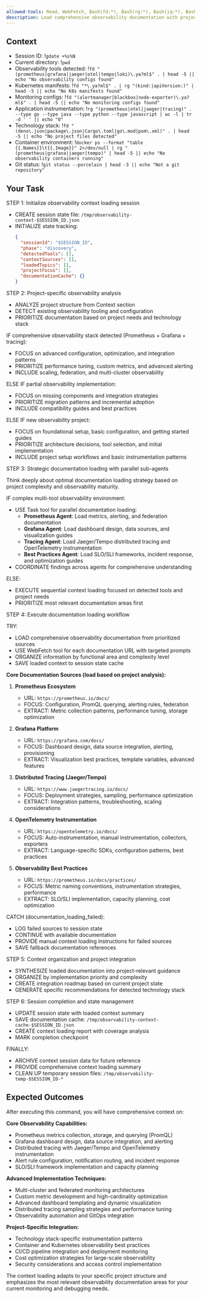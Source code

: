 ```yaml
---
allowed-tools: Read, WebFetch, Bash(fd:*), Bash(rg:*), Bash(jq:*), Bash(gdate:*), Bash(kubectl:*), Bash(docker:*), Task
description: Load comprehensive observability documentation with project-specific optimization and strategic context loading
---
```


## Context

- Session ID: !`gdate +%s%N`
- Current directory: !`pwd`
- Observability tools detected: !`fd "(prometheus|grafana|jaeger|otel|tempo|loki)\.ya?ml$" . | head -5 || echo "No observability configs found"`
- Kubernetes manifests: !`fd "*\.ya?ml$" . | rg "(kind:|apiVersion:)" | head -5 || echo "No K8s manifests found"`
- Monitoring configs: !`fd "(alertmanager|blackbox|node-exporter)\.ya?ml$" . | head -5 || echo "No monitoring configs found"`
- Application instrumentation: !`rg "(prometheus|otel|jaeger|tracing)" . --type go --type java --type python --type javascript | wc -l | tr -d ' ' || echo "0"`
- Technology stack: !`fd "(deno\.json|package\.json|Cargo\.toml|go\.mod|pom\.xml)" . | head -5 || echo "No project files detected"`
- Container environment: !`docker ps --format "table {{.Names}}\t{{.Image}}" 2>/dev/null | rg "(prometheus|grafana|jaeger|tempo)" | head -5 || echo "No observability containers running"`
- Git status: !`git status --porcelain | head -3 || echo "Not a git repository"`

## Your Task

STEP 1: Initialize observability context loading session

- CREATE session state file: `/tmp/observability-context-$SESSION_ID.json`
- INITIALIZE state tracking:
  ```json
  {
    "sessionId": "$SESSION_ID",
    "phase": "discovery",
    "detectedTools": [],
    "contextSources": [],
    "loadedTopics": [],
    "projectFocus": [],
    "documentationCache": {}
  }
  ```

STEP 2: Project-specific observability analysis

- ANALYZE project structure from Context section
- DETECT existing observability tooling and configuration
- PRIORITIZE documentation based on project needs and technology stack

IF comprehensive observability stack detected (Prometheus + Grafana + tracing):

- FOCUS on advanced configuration, optimization, and integration patterns
- PRIORITIZE performance tuning, custom metrics, and advanced alerting
- INCLUDE scaling, federation, and multi-cluster observability

ELSE IF partial observability implementation:

- FOCUS on missing components and integration strategies
- PRIORITIZE migration patterns and incremental adoption
- INCLUDE compatibility guides and best practices

ELSE IF new observability project:

- FOCUS on foundational setup, basic configuration, and getting started guides
- PRIORITIZE architecture decisions, tool selection, and initial implementation
- INCLUDE project setup workflows and basic instrumentation patterns

STEP 3: Strategic documentation loading with parallel sub-agents

Think deeply about optimal documentation loading strategy based on project complexity and observability maturity.

IF complex multi-tool observability environment:

- USE Task tool for parallel documentation loading:
  - **Prometheus Agent**: Load metrics, alerting, and federation documentation
  - **Grafana Agent**: Load dashboard design, data sources, and visualization guides
  - **Tracing Agent**: Load Jaeger/Tempo distributed tracing and OpenTelemetry instrumentation
  - **Best Practices Agent**: Load SLO/SLI frameworks, incident response, and optimization guides
- COORDINATE findings across agents for comprehensive understanding

ELSE:

- EXECUTE sequential context loading focused on detected tools and project needs
- PRIORITIZE most relevant documentation areas first

STEP 4: Execute documentation loading workflow

TRY:

- LOAD comprehensive observability documentation from prioritized sources
- USE WebFetch tool for each documentation URL with targeted prompts
- ORGANIZE information by functional area and complexity level
- SAVE loaded context to session state cache

**Core Documentation Sources (load based on project analysis):**

1. **Prometheus Ecosystem**
   - URL: `https://prometheus.io/docs/`
   - FOCUS: Configuration, PromQL querying, alerting rules, federation
   - EXTRACT: Metric collection patterns, performance tuning, storage optimization

2. **Grafana Platform**
   - URL: `https://grafana.com/docs/`
   - FOCUS: Dashboard design, data source integration, alerting, provisioning
   - EXTRACT: Visualization best practices, template variables, advanced features

3. **Distributed Tracing (Jaeger/Tempo)**
   - URL: `https://www.jaegertracing.io/docs/`
   - FOCUS: Deployment strategies, sampling, performance optimization
   - EXTRACT: Integration patterns, troubleshooting, scaling considerations

4. **OpenTelemetry Instrumentation**
   - URL: `https://opentelemetry.io/docs/`
   - FOCUS: Auto-instrumentation, manual instrumentation, collectors, exporters
   - EXTRACT: Language-specific SDKs, configuration patterns, best practices

5. **Observability Best Practices**
   - URL: `https://prometheus.io/docs/practices/`
   - FOCUS: Metric naming conventions, instrumentation strategies, performance
   - EXTRACT: SLO/SLI implementation, capacity planning, cost optimization

CATCH (documentation_loading_failed):

- LOG failed sources to session state
- CONTINUE with available documentation
- PROVIDE manual context loading instructions for failed sources
- SAVE fallback documentation references

STEP 5: Context organization and project integration

- SYNTHESIZE loaded documentation into project-relevant guidance
- ORGANIZE by implementation priority and complexity
- CREATE integration roadmap based on current project state
- GENERATE specific recommendations for detected technology stack

STEP 6: Session completion and state management

- UPDATE session state with loaded context summary
- SAVE documentation cache: `/tmp/observability-context-cache-$SESSION_ID.json`
- CREATE context loading report with coverage analysis
- MARK completion checkpoint

FINALLY:

- ARCHIVE context session data for future reference
- PROVIDE comprehensive context loading summary
- CLEAN UP temporary session files: `/tmp/observability-temp-$SESSION_ID-*`

## Expected Outcomes

After executing this command, you will have comprehensive context on:

**Core Observability Capabilities:**

- Prometheus metrics collection, storage, and querying (PromQL)
- Grafana dashboard design, data source integration, and alerting
- Distributed tracing with Jaeger/Tempo and OpenTelemetry instrumentation
- Alert rule configuration, notification routing, and incident response
- SLO/SLI framework implementation and capacity planning

**Advanced Implementation Techniques:**

- Multi-cluster and federated monitoring architectures
- Custom metric development and high-cardinality optimization
- Advanced dashboard templating and dynamic visualization
- Distributed tracing sampling strategies and performance tuning
- Observability automation and GitOps integration

**Project-Specific Integration:**

- Technology stack-specific instrumentation patterns
- Container and Kubernetes observability best practices
- CI/CD pipeline integration and deployment monitoring
- Cost optimization strategies for large-scale observability
- Security considerations and access control implementation

The context loading adapts to your specific project structure and emphasizes the most relevant observability documentation areas for your current monitoring and debugging needs.
